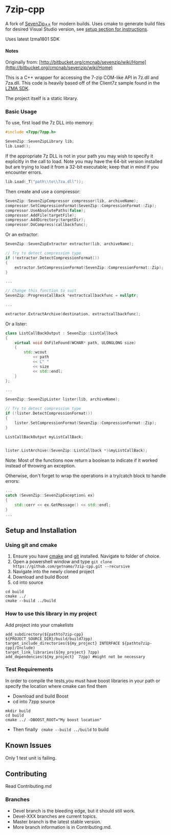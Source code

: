 # 7zip-cpp
A fork of [SevenZip++](http://bitbucket.org/cmcnab/sevenzip/wiki/Home) for modern builds. Uses cmake to generate build files for desired Visual Studio version, see [setup section for instructions](https://github.com/getnamo/7zip-cpp#using-git-and-cmake).

Uses latest lzma1801 SDK

#### Notes
Originally from:
[http://bitbucket.org/cmcnab/sevenzip/wiki/Home](http://bitbucket.org/cmcnab/sevenzip/wiki/Home)


This is a C++ wrapper for accessing the 7-zip COM-like API in 7z.dll and 7za.dll. This code is heavily based off of the Client7z sample found in the [LZMA SDK](http://www.7-zip.org/sdk.html).

The project itself is a static library.

### Basic Usage

To use, first load the 7z DLL into memory:

```cpp
#include <7zpp/7zpp.h>

SevenZip::SevenZipLibrary lib;
lib.Load();
```

If the appropriate 7z DLL is not in your path you may wish to specify it explicitly in the call to load. Note you may have the 64-bit version installed but are trying to load it from a 32-bit executable; keep that in mind if you encounter errors.

```cpp
lib.Load(_T("path\\to\\7za.dll"));
```

Then create and use a compressor:

```cpp
SevenZip::SevenZipCompressor compressor(lib, archiveName);
compressor.SetCompressionFormat(SevenZip::CompressionFormat::Zip);
compressor.UseAbsolutePaths(false);
compressor.AddFile(targetFile);
compressor.AddDirectory(targetDir);
compressor.DoCompress(callbackfunc);
```

Or an extractor:

```cpp
SevenZip::SevenZipExtractor extractor(lib, archiveName);

// Try to detect compression type
if (!extractor.DetectCompressionFormat())
{
	extractor.SetCompressionFormat(SevenZip::CompressionFormat::Zip);
}

...

// Change this function to suit
SevenZip::ProgressCallBack *extractcallbackfunc = nullptr;

...

extractor.ExtractArchive(destination, extractcallbackfunc);
```

Or a lister:

```cpp
class ListCallBackOutput : SevenZip::ListCallback
{
	virtual void OnFileFound(WCHAR* path, ULONGLONG size)
	{
		std::wcout
			<< path
			<< L" "
			<< size
			<< std::endl;
	}
};

...

SevenZip::SevenZipLister lister(lib, archiveName);

// Try to detect compression type
if (!lister.DetectCompressionFormat())
{
	lister.SetCompressionFormat(SevenZip::CompressionFormat::Zip);
}

ListCallBackOutput myListCallBack;


lister.ListArchive((SevenZip::ListCallback *)&myListCallBack);
```

Note:  Most of the functions now return a boolean to indicate if it worked
instead of throwing an exception.

Otherwise, don't forget to wrap the operations in a try/catch block to handle errors:

```cpp
...
catch (SevenZip::SevenZipException& ex)
{
    std::cerr << ex.GetMessage() << std::endl;
}
...
```

## Setup and Installation

### Using git and cmake
1. Ensure you have [cmake](https://cmake.org/download/) and [git](https://git-scm.com/downloads) installed. Navigate to folder of choice.
2. Open a powershell window and type ```git clone https://github.com/getnamo/7zip-cpp.git --recursive```
3. Navigate into the newly cloned project
4. Download and build Boost
5. cd into source 
``` mkdir build 
cd build 
cmake ../
cmake --build ../build 
```

### How to use this library in my project
Add project into your cmakelists 

```
add_subdirectory(${pathto7zip-cpp} ${PROJECT_SOURCE_DIR}/build/build7zpp)
target_include_directories(${my_project} INTERFACE ${pathto7zip-cpp}/Include)
target_link_libraries(${my_project} 7zpp)
add_dependencies(${my_project}  7zpp) #might not be necessary
```

### Test Requirements

In order to compile the tests,you must have boost libraries in your path or specify the location where cmake can find them

- Download and build Boost
- cd into 7zpp source 
```
mkdir build 
cd build
cmake ../ -DBOOST_ROOT="My boost location"
```
- Then finally ``` cmake --build ../build``` to build


## Known Issues

Only 1 test unit is failing.

## Contributing

Read Contributing.md

### Branches

- Devel branch is the bleeding edge, but it should still work.
- Devel-XXX branches are current topics.
- Master branch is the latest stable version.
- More branch information is in Contributing.md.
